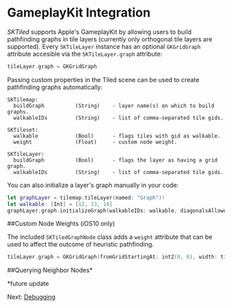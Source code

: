 # GameplayKit Integration

*SKTiled* supports Apple's GameplayKit by allowing users to build pathfinding graphs in tile layers (currently only orthogonal tile layers are supported). Every `SKTileLayer` instance has an optional `GKGridGraph` attribute accesible via the `SKTileLayer.graph` attribute:
  
  ```swift
  tileLayer.graph = GKGridGraph
  ```

Passing custom properties in the Tiled scene can be used to create pathfinding graphs automatically:

    SKTilemap:
      buildGraph          (String)    - layer name(s) on which to build graphs.
      walkableIDs         (String)    - list of comma-separated tile gids.
     
    SKTileset:
      walkable            (Bool)      - flags tiles with gid as walkable. 
      weight              (Float)     - custom node weight.

    SKTileLayer:
      buildGraph          (Bool)      - flags the layer as having a grid graph.
      walkableIDs         (String)    - list of comma-separated tile gids.
      
You can also initialize a layer's graph manually in your code:

```swift
let graphLayer = tilemap.tileLayer(named: "Graph")!
let walkable: [Int] = [12, 13, 14]
graphLayer.graph.initializeGraph(walkableIDs: walkable, diagonalsAllowed: false)
```

##Custom Node Weights (iOS10 only)

The included `SKTiledGraphNode` class adds a `weight` attribute that can be used to affect the outcome of heuristic pathfinding.

```swift
tileLayer.graph = GKGridGraph(fromGridStartingAt: int2(0, 0), width: tileLayer.size.width, height: tileLayer.size.height, diagonalsAllowed: diagonalsAllowed, nodeClass: SKTiledGraphNode.self)
```



##Querying Neighbor Nodes*



 *future update
 
 
 
  Next: [Debugging](debugging.html)
